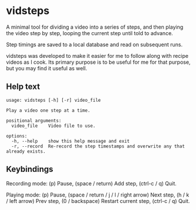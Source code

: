 # vidsteps

A minimal tool for dividing a video into a series of steps, and then playing the video step by step, looping the current step until told to advance.

Step timings are saved to a local database and read on subsequent runs.

vidsteps was developed to make it easier for me to follow along with recipe videos as I cook. Its primary purpose is to be useful for me for that purpose, but you may find it useful as well.

## Help text

```
usage: vidsteps [-h] [-r] video_file

Play a video one step at a time.

positional arguments:
  video_file    Video file to use.

options:
  -h, --help    show this help message and exit
  -r, --record  Re-record the step timestamps and overwrite any that already exists.
```

## Keybindings

Recording mode: (p) Pause, (space / return) Add step, (ctrl-c / q) Quit.

Playing mode: (p) Pause, (space / return / j / l / right arrow) Next step, (h / k / left arrow) Prev step, (0 / backspace) Restart current step, (ctrl-c / q) Quit.
